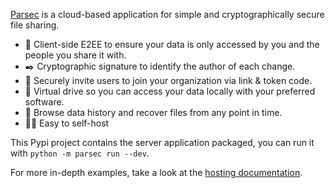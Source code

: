 [Parsec](https://docs.parsec.cloud/en/latest/userguide/first_steps.html) is a cloud-based application for simple and cryptographically secure file sharing.

- 🔐 Client-side E2EE to ensure your data is only accessed by you and the people you share it with.
- ✒️ Cryptographic signature to identify the author of each change.
- 🤝 Securely invite users to join your organization via link & token code.
- 📂 Virtual drive so you can access your data locally with your preferred software.
- 📆 Browse data history and recover files from any point in time.
- 🧑‍💻 Easy to self-host

This Pypi project contains the server application packaged, you can run it with `python -m parsec run --dev`.

For more in-depth examples, take a look at the [hosting documentation](https://docs.parsec.cloud/en/latest/hosting/introduction.html).
